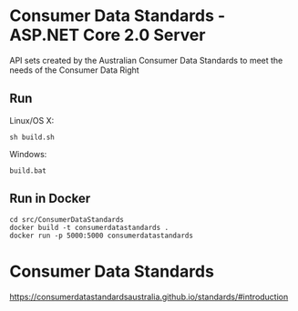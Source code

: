 # Consumer Data Standards - ASP.NET Core 2.0 Server

API sets created by the Australian Consumer Data Standards to meet the needs of the Consumer Data Right

## Run

Linux/OS X:

```
sh build.sh
```

Windows:

```
build.bat
```

## Run in Docker

```
cd src/ConsumerDataStandards
docker build -t consumerdatastandards .
docker run -p 5000:5000 consumerdatastandards
```

# Consumer Data Standards
https://consumerdatastandardsaustralia.github.io/standards/#introduction
